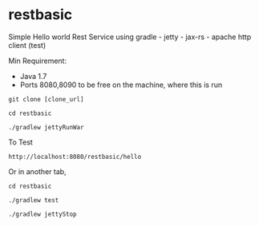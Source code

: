 # restbasic

Simple Hello world Rest Service using gradle - jetty - jax-rs - apache http client (test)

Min Requirement:

* Java 1.7
* Ports 8080,8090 to be free on the machine, where this is run

````
git clone [clone_url]

cd restbasic

./gradlew jettyRunWar
````
To Test 
````
http://localhost:8080/restbasic/hello
````
Or in another tab,
````
cd restbasic

./gradlew test

./gradlew jettyStop
````
